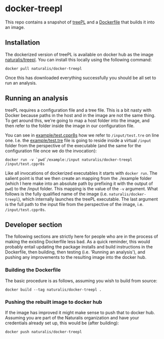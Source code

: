 # docker-treepl

This repo contains a snapshot of [treePL](https://github.com/blackrim/treePL)
and a [Dockerfile](Dockerfile) that builds it into an image.

## Installation

The dockerized version of treePL is available on docker hub as the image
[naturalis/treepl](https://hub.docker.com/r/naturalis/docker-treepl). You
can install this locally using the following command:

```{bash}
docker pull naturalis/docker-treepl
```

Once this has downloaded everything successfully you should be all set to 
run an analysis.

## Running an analysis

treePL requires a configuration file and a tree file. This is a bit nasty
with Docker because paths in the host and in the image are not the same
thing. To get around this, we're going to map a host folder into the image,
and then refer to the folder inside the image in our configuration file.

You can see in [example/test.cppr8s](example/test.cppr8s) how we refer to
`/input/test.tre` on line one. I.e. the [example/test.tre](example/test.tre) 
file is going to reside inside a virtual `/input` folder from the perspective of the
executable (and the same for the configuration file once we do the invocation):

```{bash}
docker run -v `pwd`/example:/input naturalis/docker-treepl /input/test.cppr8s
```

Like all invocations of dockerized executables it starts with `docker run`.
The salient point is that we then create an mapping from the ./example folder
(which I here make into an absolute path by prefixing it with the output of
`pwd`) to the /input folder. This mapping is the value of the `-v` argument.
What follows is the fully qualified name of the image (i.e. 
`naturalis/docker-treepl`), which internally launches the treePL executable.
The last argument is the full path to the input file from the perspective
of the image, i.e. `/input/test.cppr8s`.


## Developer section 

The following sections are strictly here for people who are in the process
of making the existing Dockerfile less bad. As a quick reminder, this
would probably entail updating the package installs and build instructions
in the Dockerfile, then building, then testing (i.e. 'Running an analysis'),
and pushing any improvements to the resulting image into the docker hub.

### Building the Dockerfile

The basic procedure is as follows, assuming you wish to build from source:

```{bash}
docker build --tag naturalis/docker-treepl .
```

### Pushing the rebuilt image to docker hub

If the image has improved it might make sense to push that to docker hub.
Assuming you are part of the Naturalis organization and have your 
credentials already set up, this would be (after building):

```{bash}
docker push naturalis/docker-treepl
```
